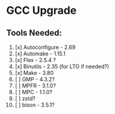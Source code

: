 # GCC Upgrade


## Tools Needed:

1.  [x] Autoconfigure - 2.69
2.  [x] Automake - 1.15.1
3.  [x] Flex - 2.5.4 ?
4.  [x] Binutils - 2.35 (for LTO if needed?)
5.  [x] Make - 3.80
6.  [ ] GMP - 4.3.2?
7.  [ ] MPFR - 3.1.0?
8.  [ ] MPC - 1.1.0?
9.  [ ] zstd?
10. [ ] bison - 3.5.1?
